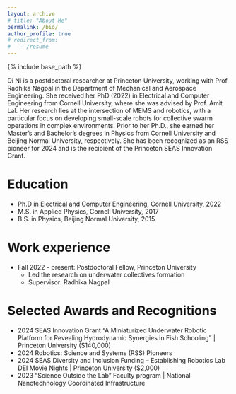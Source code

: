 ```yaml
---
layout: archive
# title: "About Me"
permalink: /bio/
author_profile: true
# redirect_from:
#   - /resume
---
```


{% include base_path %}

<!-- About me -->
<!-- ====== -->

Di Ni is a postdoctoral researcher at Princeton University, working with Prof. Radhika Nagpal in the Department of Mechanical and Aerospace Engineering. She received her PhD (2022) in Electrical and Computer Engineering from Cornell University, where she was advised by Prof. Amit Lal. Her research lies at the intersection of MEMS and robotics, with a particular focus on developing small-scale robots for collective swarm operations in complex environments. Prior to her Ph.D., she earned her Master’s and Bachelor’s degrees in Physics from Cornell University and Beijing Normal University, respectively. She has been recognized as an RSS pioneer for 2024 and is the recipient of the Princeton SEAS Innovation Grant. 

Education
=====
* Ph.D in Electrical and Computer Engineering, Cornell University, 2022 
* M.S. in Applied Physics, Cornell University, 2017
* B.S. in Physics, Beijing Normal University, 2015

Work experience
======
* Fall 2022 - present: Postdoctoral Fellow, Princeton University
  * Led the research on underwater collectives formation
  * Supervisor: Radhika Nagpal

Selected Awards and Recognitions
======
* 2024 SEAS Innovation Grant “A Miniaturized Underwater Robotic Platform for Revealing Hydrodynamic
Synergies in Fish Schooling” | Princeton University ($140,000)
* 2024 Robotics: Science and Systems (RSS) Pioneers
* 2024 SEAS Diversity and Inclusion Funding – Establishing Robotics Lab DEI Movie Nights |
Princeton University ($2,000)
* 2023 “Science Outside the Lab” Faculty program | National Nanotechnology Coordinated Infrastructure


